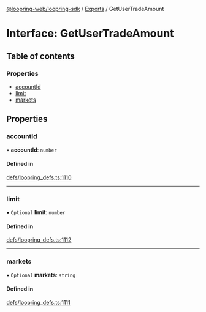 [@loopring-web/loopring-sdk](../README.md) / [Exports](../modules.md) / GetUserTradeAmount

# Interface: GetUserTradeAmount

## Table of contents

### Properties

- [accountId](GetUserTradeAmount.md#accountid)
- [limit](GetUserTradeAmount.md#limit)
- [markets](GetUserTradeAmount.md#markets)

## Properties

### accountId

• **accountId**: `number`

#### Defined in

[defs/loopring_defs.ts:1110](https://github.com/Loopring/loopring_sdk/blob/edf273a/src/defs/loopring_defs.ts#L1110)

___

### limit

• `Optional` **limit**: `number`

#### Defined in

[defs/loopring_defs.ts:1112](https://github.com/Loopring/loopring_sdk/blob/edf273a/src/defs/loopring_defs.ts#L1112)

___

### markets

• `Optional` **markets**: `string`

#### Defined in

[defs/loopring_defs.ts:1111](https://github.com/Loopring/loopring_sdk/blob/edf273a/src/defs/loopring_defs.ts#L1111)

